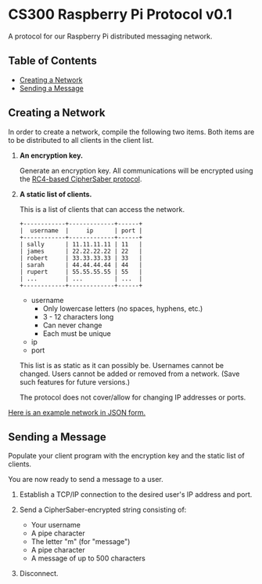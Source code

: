 CS300 Raspberry Pi Protocol v0.1
================================
A protocol for our Raspberry Pi distributed messaging network.

Table of Contents
-----------------
 * [Creating a Network](#creating-a-network)
 * [Sending a Message](#sending-a-message)

Creating a Network
------------------
In order to create a network, compile the following two items.  Both items
are to be distributed to all clients in the client list.

1. **An encryption key.**

	Generate an encryption key.  All communications will be encrypted using the
	[RC4-based CipherSaber protocol](https://en.wikipedia.org/wiki/CipherSaber).

2. **A static list of clients.**

	This is a list of clients that can access the network.

	```
	+------------+-------------+------+
	|  username  |     ip      | port |
	+------------+-------------+------+
	| sally      | 11.11.11.11 | 11   |
	| james      | 22.22.22.22 | 22   |
	| robert     | 33.33.33.33 | 33   |
	| sarah      | 44.44.44.44 | 44   |
	| rupert     | 55.55.55.55 | 55   |
	| ...        | ...         | ...  |
	+------------+-------------+------+
	```

	* username
		* Only lowercase letters (no spaces, hyphens, etc.)
		* 3 - 12 characters long
		* Can never change
		* Each must be unique
	* ip
	* port

	This list is as static as it can possibly be.  Usernames cannot be changed.
	Users cannot be added or removed from a network.  (Save such features for
	future versions.)

	The protocol does not cover/allow for changing IP addresses or ports.

[Here is an example network in JSON form.](https://github.com/JVMartin/cs300-protocol/blob/master/network.json)

Sending a Message
-----------------------
Populate your client program with the encryption key and the static list of
clients.

You are now ready to send a message to a user.

1. Establish a TCP/IP connection to the desired user's IP address and port.

2. Send a CipherSaber-encrypted string consisting of:

	* Your username
	* A pipe character
	* The letter "m" (for "message")
	* A pipe character
	* A message of up to 500 characters

3. Disconnect.
